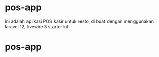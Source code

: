 # pos-app
ini adalah aplikasi POS kasir untuk resto, di buat dengan menggunakan laravel 12, livewire 3 starter kit
# pos-app
